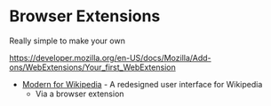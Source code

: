 Browser Extensions
==================

Really simple to make your own

https://developer.mozilla.org/en-US/docs/Mozilla/Add-ons/WebExtensions/Your_first_WebExtension

* [Modern for Wikipedia](https://www.modernwiki.app/) - A redesigned user interface for Wikipedia
    * Via a browser extension